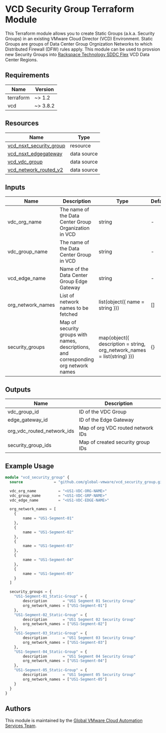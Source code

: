 # VCD Security Group Terraform Module

This Terraform module allows you to create Static Groups (a.k.a. Security Groups) in an existing VMware Cloud Director (VCD) Environment. Static Groups are groups of Data Center Group Orgnization Networks to which Distributed Firewall (DFW) rules apply.  This module can be used to provsion new Security Groups into [Rackspace Technology SDDC Flex](https://www.rackspace.com/cloud/private/software-defined-data-center-flex) VCD Data Center Regions.

## Requirements

| Name | Version |
|------|---------|
| terraform | ~> 1.2 |
| vcd | ~> 3.8.2 |

## Resources

| Name | Type |
|------|------|
| [vcd_nsxt_security_group](https://registry.terraform.io/providers/vmware/vcd/latest/docs/resources/nsxt_security_group) | resource |
| [vcd_nsxt_edgegateway](https://registry.terraform.io/providers/vmware/vcd/latest/docs/data-sources/nsxt_edgegateway) | data source |
| [vcd_vdc_group](https://registry.terraform.io/providers/vmware/vcd/latest/docs/data-sources/vdc_group) | data source |
| [vcd_network_routed_v2](https://registry.terraform.io/providers/vmware/vcd/latest/docs/data-sources/network_routed_v2) | data source |

## Inputs

| Name | Description | Type | Default | Required |
|------|-------------|------|---------|----------|
| vdc_org_name | The name of the Data Center Group Organization in VCD | string | - | yes |
| vdc_group_name | The name of the Data Center Group in VCD | string | - | yes |
| vcd_edge_name | Name of the Data Center Group Edge Gateway | string | - | yes |
| org_network_names | List of network names to be fetched | list(object({ name = string })) | [] | yes |
| security_groups | Map of security groups with names, descriptions, and corresponding org network names | map(object({ description = string, org_network_names = list(string) })) | {} | yes |

## Outputs

| Name | Description |
|------|-------------|
| vdc_group_id | ID of the VDC Group |
| edge_gateway_id | ID of the Edge Gateway |
| org_vdc_routed_network_ids | Map of org VDC routed network IDs |
| security_group_ids | Map of created security group IDs |

## Example Usage

```terraform
module "vcd_security_group" {
  source              = "github.com/global-vmware/vcd_security_group.git?ref=v1.1.0"

  vdc_org_name          = "<US1-VDC-ORG-NAME>"
  vdc_group_name        = "<US1-VDC-GRP-NAME>"
  vdc_edge_name         = "<US1-VDC-EDGE-NAME>"

  org_network_names = [
    {
        name = "US1-Segment-01"
    },
    {
        name = "US1-Segment-02"
    },
    {
        name = "US1-Segment-03"
    },
    {
        name = "US1-Segment-04"
    },
    {
        name = "US1-Segment-05"
    }
  ]

  security_groups = {
    "US1-Segment-01_Static-Group" = {
        description       = "US1 Segment 01 Security Group"
        org_network_names = ["US1-Segment-01"]
    },
    "US1-Segment-02_Static-Group" = {
        description       = "US1 Segment 02 Security Group"
        org_network_names = ["US1-Segment-02"]
    },
    "US1-Segment-03_Static-Group" = {
        description       = "US1 Segment 03 Security Group"
        org_network_names = ["US1-Segment-03"]
    },
    "US1-Segment-04_Static-Group" = {
        description       = "US1 Segment 04 Security Group"
        org_network_names = ["US1-Segment-04"]
    },
    "US1-Segment-05_Static-Group" = {
        description       = "US1 Segment 05 Security Group"
        org_network_names = ["US1-Segment-05"]
    }  
  }
}
```

## Authors

This module is maintained by the [Global VMware Cloud Automation Services Team](https://github.com/global-vmware).